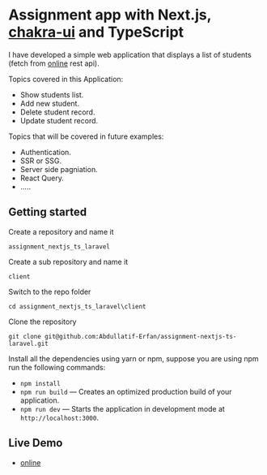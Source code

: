 # Assignment app with Next.js, [chakra-ui](https://github.com/chakra-ui/chakra-ui) and TypeScript

I have developed a simple web application that displays a list of students (fetch from [online](https://pmisndc.gov.af/erfan_websites/laravel_api/student_list) rest api). 

Topics covered in this Application:

- Show students list.
- Add new student. 
- Delete student record.
- Update student record.

Topics that will be covered in future examples:

- Authentication.
- SSR or SSG.
- Server side pagniation.
- React Query.
- .....


## Getting started 

Create a repository and name it 
    
    assignment_nextjs_ts_laravel

Create a sub repository and name it 
    
    client

Switch to the repo folder

    cd assignment_nextjs_ts_laravel\client

Clone the repository

    git clone git@github.com:Abdullatif-Erfan/assignment-nextjs-ts-laravel.git

Install all the dependencies using yarn or npm, suppose you are using npm run the following commands:

- `npm install`
- `npm run build` — Creates an optimized production build of your application.
- `npm run dev` — Starts the application in development mode at `http://localhost:3000`.

## Live Demo
- [online](assignment-nextjs-ts-laravel.vercel.app)
